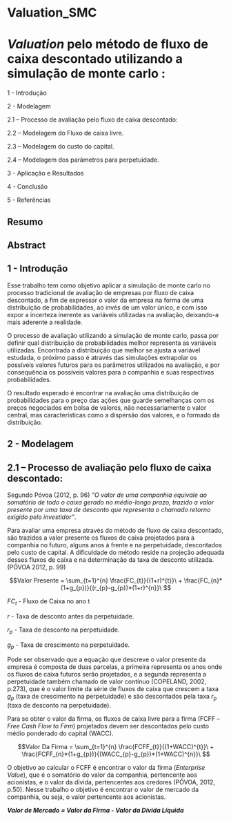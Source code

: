 # Valuation_SMC
# *Valuation* pelo método de fluxo de caixa descontado utilizando a simulação de monte carlo :



1 - Introdução

2 - Modelagem

  2.1 – Processo de avaliação pelo fluxo de caixa descontado:

  2.2 – Modelagem do Fluxo de caixa livre.

  2.3 – Modelagem do custo do capital.

  2.4 – Modelagem dos parâmetros para perpetuidade.


3 - Aplicação e Resultados

4 - Conclusão

5 - Referências

## Resumo

## Abstract

## 1 - Introdução

Esse trabalho tem como objetivo aplicar a simulação de monte carlo no processo tradicional de avaliação de empresas por fluxo de caixa descontado, a fim de expressar o valor da empresa na forma de uma distribuição de probabilidades, ao invés de um valor único, e com isso expor a incerteza inerente as variáveis utilizadas na avaliação, deixando-a mais aderente a realidade.

O processo de avaliação utilizando a simulação de monte carlo, passa por definir qual distribuição de probabilidades melhor representa as variáveis utilizadas. Encontrada a distribuição que melhor se ajusta a variável estudada, o próximo passo é através das simulações extrapolar os possíveis valores futuros para os parâmetros utilizados na avaliação, e por consequência os possíveis valores para a companhia e suas respectivas probabilidades. 

O resultado esperado é encontrar na avaliação uma distribuição de probabilidades para o preço das ações que guarde semelhanças com os preços negociados em bolsa de valores, não necessariamente o valor central, mas características como a dispersão dos valores, e o formado da distribuição.

## 2 - Modelagem

## 2.1 – Processo de avaliação pelo fluxo de caixa descontado:

Segundo Póvoa (2012, p. 96) *“O valor de uma companhia equivale ao somatório de todo o caixa gerado no médio-longo prazo, trazido a valor presente por uma taxa de desconto que representa o chamado retorno exigido pelo investidor”*. 

Para avaliar uma empresa através do método de fluxo de caixa descontado, são trazidos a valor presente os fluxos de caixa projetados para a companhia no futuro, alguns anos à frente e na perpetuidade, descontados pelo custo de capital. A dificuldade do método reside na projeção adequada desses fluxos de caixa e na determinação da taxa de desconto utilizada. (PÓVOA 2012, p. 99)

$$Valor Presente = \sum_{t=1}^{n} \frac{FC_{t}}{(1+r)^{t}}\  + \frac{FC_{n}*(1+g_{p})}{(r_{p}-g_{p})*(1+r)^{n}}\ $$


$FC_{t}$ - Fluxo de Caixa no ano t

$r$ - Taxa de desconto antes da perpetuidade.

$r_{p}$ - Taxa de desconto na perpetuidade.

$g_{p}$ - Taxa de crescimento na perpetuidade.

Pode ser observado que a equação que descreve o valor presente da empresa é composta de duas parcelas, a primeira representa os anos onde os fluxos de caixa futuros serão projetados, e a segunda representa a perpetuidade também chamado de valor contínuo (COPELAND, 2002, p.273), que é o valor limite da série de fluxos de caixa que crescem a taxa $g_{p}$ (taxa de crescimento na perpetuidade) e são descontados pela taxa  $r_{p}$ (taxa de desconto na perpetuidade).

Para se obter o valor da firma, os fluxos de caixa livre para a firma (FCFF – *Free Cash Flow to Firm*) projetados devem ser descontados pelo custo médio ponderado do capital (WACC).

$$Valor Da Firma = \sum_{t=1}^{n} \frac{FCFF_{t}}{(1+WACC)^{t}}\  + \frac{FCFF_{n}*(1+g_{p})}{(WACC_{p}-g_{p})*(1+WACC)^{n}}\  $$


O objetivo ao calcular o FCFF é encontrar o valor da firma (*Enterprise Value*), que é o somatório do valor da companhia, pertencente aos acionistas, e o valor da dívida, pertencentes aos credores (PÓVOA, 2012, p.50). Nesse trabalho o objetivo é encontrar o valor de mercado da companhia, ou seja, o valor pertencente aos acionistas.

***Valor de Mercado =  Valor da Firma - Valor da Dívida Líquida***
